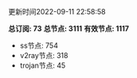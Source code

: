 更新时间2022-09-11 22:58:58

**总订阅: 73**
**总节点: 3111**
**有效节点: 1117**
- ss节点: 754
- v2ray节点: 318
- trojan节点: 45
